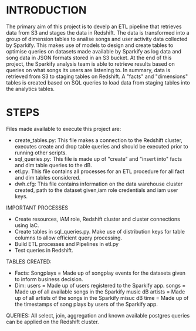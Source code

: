 # INTRODUCTION
The primary aim of this project is to develp an ETL pipeline that retrieves data from S3 and stages the data in Redshift. The data is transformed into a group of dimension tables to analise songs and user activity data collected by Sparkify. This makes use of models to design and create tables to optimise queries on datasets made available by Sparkify as log data and song data in JSON formats stored in an S3 bucket. At the end of this project, the Sparkify analysis team is able to retrieve results based on queries on what songs its users are listening to. In summary, data is retrieved from S3 to staging tables on Redshift. A "facts" and "dimensions" tables is created based on SQL queries to load data from staging tables into the analytics tables.

# STEPS
Files made available to execute this project are: 
- create_tables.py: This file makes a connection to the Redshift cluster, executes create and drop table queries and should be executed prior to running other scripts.
- sql_queries.py: This file is made up of "create" and "insert into" facts and dim table queries to the dB. 
- etl.py: This file contains all processes for an ETL procedure for all fact and dim tables considered.
- dwh.cfg: This file contains information on the data warehouse cluster created, path to the dataset given,iam role credentials and iam user keys.

IMPORTANT PROCESSES
- Create resources, IAM role, Redshift cluster and cluster connections using IaC.
- Create tables in sql_queries.py. Make use of distribution keys for table columns to allow efficient query processing. 
- Build ETL processes and Pipelines in etl.py
- Test queries in Redshift.


TABLES CREATED:
- Facts: Songplays = Made up of songplay events for the datasets given to inform business decision.
- Dim: users = Made up of users registered to the Sparkify app.
       songs = Made up of all available songs in the Sparkify music dB
     artists = Made up of all artists of the songs in the Sparkify misuc dB
        time = Made up of the timestamps of song plays by users of the Sparkify app.
        
QUERIES:
All select, join, aggregation and known available postgres queries can be applied on the Redshift cluster.
